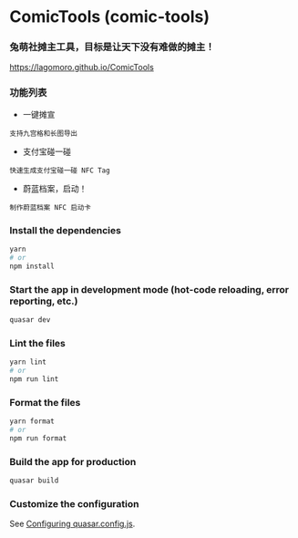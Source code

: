 # ComicTools (comic-tools)

### 兔萌社摊主工具，目标是让天下没有难做的摊主！

https://lagomoro.github.io/ComicTools

### 功能列表
* 一键摊宣
```
支持九宫格和长图导出
```
* 支付宝碰一碰
```
快速生成支付宝碰一碰 NFC Tag
```
* 蔚蓝档案，启动！
```
制作蔚蓝档案 NFC 启动卡
```

### Install the dependencies
```bash
yarn
# or
npm install
```

### Start the app in development mode (hot-code reloading, error reporting, etc.)
```bash
quasar dev
```


### Lint the files
```bash
yarn lint
# or
npm run lint
```


### Format the files
```bash
yarn format
# or
npm run format
```



### Build the app for production
```bash
quasar build
```

### Customize the configuration
See [Configuring quasar.config.js](https://v2.quasar.dev/quasar-cli-vite/quasar-config-js).
